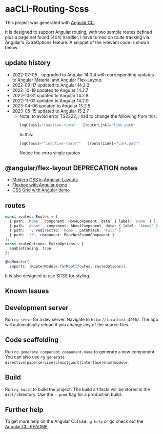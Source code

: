 # aaCLI-Routing-Scss

This project was generated with [Angular CLI](https://github.com/angular/angular-cli).

It is designed to support Angular routing, with two sample routes defined plus a page not found (404) handler.
I have turned on route tracking via Angular's ExtraOptions feature.
A snippet of the relevant code is shown below:
## update history
* 2022-07-05 - upgraded to Angular 14.0.4 with corresponding updates to Angular Material and Angular Flex-Layout.
* 2022-09-17  updated to Angular 14.2.2
* 2022-10-19  updated to Angular 14.2.7
* 2022-10-31  updated to Angular 14.2.8
* 2022-11-03  updated to Angular 14.2.9
* 2023-04-06  updated to Angular 15.2.5
* 2023-05-15  updated to Angular 15.2.7
  * Note: to avoid error TS2322, I had to change the following from this:
    ```typescript
    [ngClass]="inactive-route"   [routerLink]="link.path"
    ```
    to this:
    ```typescript
    [ngClass]="'inactive-route'"   [routerLink]="link.path"
    ```
    Notice the extra single quotes
    
## @angular/flex-layout DEPRECATION notes
* [Modern CSS in Angular: Layouts](https://blog.angular.io/modern-css-in-angular-layouts-4a259dca9127)
* [Flexbox with Angular demo](https://stackblitz.com/edit/angular-cssflex?file=src/main.ts)
* [CSS Grid with Angular demo](https://stackblitz.com/edit/angular-modern-cssgrid?file=src%2Fmain.ts)
## routes
```typescript
const routes: Routes = [
  { path: 'home', component: HomeComponent, data: { label: 'Home' } },
  { path: 'about', component: AboutComponent, data: { label: 'About' } },
  { path: '', redirectTo: 'home', pathMatch: 'full' },
  { path: '**', component: PageNotFoundComponent }
];
const routeOptions: ExtraOptions = {
  enableTracing: true
};

@NgModule({
  imports: [RouterModule.forRoot(routes, routeOptions)],
```

It is also designed to use SCSS for styling.

## Known Issues

## Development server

Run `ng serve` for a dev server. Navigate to `http://localhost:4200/`. The app will automatically reload if you change any of the source files.

## Code scaffolding

Run `ng generate component component-name` to generate a new component. You can also use `ng generate directive|pipe|service|class|guard|interface|enum|module`.

## Build

Run `ng build` to build the project. The build artifacts will be stored in the `dist/` directory. Use the `--prod` flag for a production build.

## Further help

To get more help on the Angular CLI use `ng help` or go check out the [Angular CLI README](https://github.com/angular/angular-cli/blob/master/README.md).
